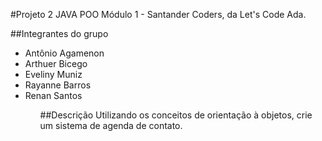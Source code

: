#Projeto 2 JAVA POO Módulo 1 - Santander Coders, da Let's Code Ada.  

##Integrantes do grupo
<ul>
<li> Antônio Agamenon</li>
<li> Arthuer Bicego</li>
<li> Eveliny Muniz</li>
<li> Rayanne Barros</li>
<li> Renan Santos</li>
<ul>

##Descrição
Utilizando os conceitos de orientação à objetos, crie um sistema de agenda de contato.
